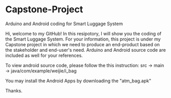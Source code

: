 # Capstone-Project
Arduino and Android coding for Smart Luggage System

Hi, welcome to my GitHub!
In this resipotory, I will show you the coding of the Smart Luggage System.
For your information, this project is under my Capstone project in which we need to produce an end-product based on the stakeholder and end-user's need.
Arduino and Android source code are included as well for your references.

To view android source code, please follow the this instruction: src -> main -> java/com/example/weijie/i_bag

You may install the Android Apps by downloading the "atm_bag.apk"

Thanks.
